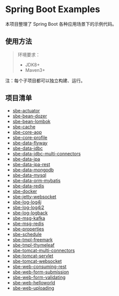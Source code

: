 # Spring Boot Examples

本项目整理了 Spring Boot 各种应用场景下的示例代码。

## 使用方法

> 环境要求：
>
> - JDK8+
> - Maven3+

注：每个子项目都可以独立构建、运行。

## 项目清单

- [sbe-actuator](sbe-actuator)
- [sbe-bean-dozer](sbe-bean-dozer)
- [sbe-bean-lombok](sbe-bean-lombok)
- [sbe-cache](sbe-cache)
- [sbe-core-aop](sbe-core-aop)
- [sbe-core-profile](sbe-core-profile)
- [sbe-data-flyway](sbe-data-flyway)
- [sbe-data-jdbc](sbe-data-jdbc)
- [sbe-data-jdbc-multi-connectors](sbe-data-jdbc-multi-connectors)
- [sbe-data-jpa](sbe-data-jpa)
- [sbe-data-jpa-rest](sbe-data-jpa-rest)
- [sbe-data-mongodb](sbe-data-mongodb)
- [sbe-data-mysql](sbe-data-mysql)
- [sbe-data-orm-mybatis](sbe-data-orm-mybatis)
- [sbe-data-redis](sbe-data-redis)
- [sbe-docker](sbe-docker)
- [sbe-jetty-websocket](sbe-jetty-websocket)
- [sbe-log-log4j](sbe-log-log4j)
- [sbe-log-log4j2](sbe-log-log4j2)
- [sbe-log-logback](sbe-log-logback)
- [sbe-msg-kafka](sbe-msg-kafka)
- [sbe-msg-redis](sbe-msg-redis)
- [sbe-properties](sbe-properties)
- [sbe-schedule](sbe-schedule)
- [sbe-tmpl-freemark](sbe-tmpl-freemark)
- [sbe-tmpl-thymeleaf](sbe-tmpl-thymeleaf)
- [sbe-tomcat-multi-connectors](sbe-tomcat-multi-connectors)
- [sbe-tomcat-servlet](sbe-tomcat-servlet)
- [sbe-tomcat-websocket](sbe-tomcat-websocket)
- [sbe-web-consuming-rest](sbe-web-consuming-rest)
- [sbe-web-form-submission](sbe-web-form-submission)
- [sbe-web-form-validating](sbe-web-form-validating)
- [sbe-web-helloworld](sbe-web-helloworld)
- [sbe-web-uploading](sbe-web-uploading)
